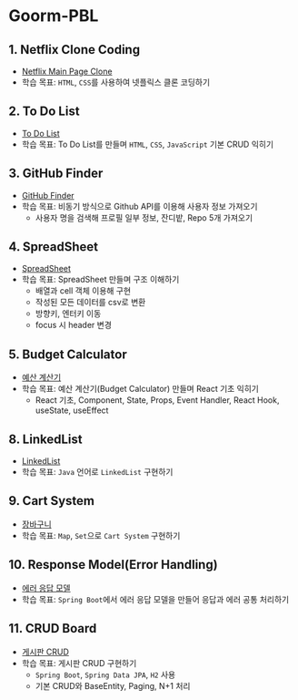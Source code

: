 # Goorm-PBL

## 1. Netflix Clone Coding
- [Netflix Main Page Clone](PBL-1/README.md)
- 학습 목표: `HTML`, `CSS`를 사용하여 넷플릭스 클론 코딩하기

## 2. To Do List
- [To Do List](PBL-2/README.md)
- 학습 목표: To Do List를 만들며 `HTML`, `CSS`, `JavaScript` 기본 CRUD 익히기

## 3. GitHub Finder
- [GitHub Finder](PBL-3/README.md)
- 학습 목표: 비동기 방식으로 Github API를 이용해 사용자 정보 가져오기
  - 사용자 명을 검색해 프로필 일부 정보, 잔디밭, Repo 5개 가져오기

## 4. SpreadSheet
- [SpreadSheet](PBL-4/README.md)
- 학습 목표: SpreadSheet 만들며 구조 이해하기
  - 배열과 cell 객체 이용해 구현
  - 작성된 모든 데이터를 csv로 변환
  - 방향키, 엔터키 이동
  - focus 시 header 변경

## 5. Budget Calculator
- [예산 계산기](PBL-5/README.md)
- 학습 목표: 예산 계산기(Budget Calculator) 만들며 React 기초 익히기
  - React 기초, Component, State, Props, Event Handler, React Hook, useState, useEffect

## 8. LinkedList
- [LinkedList](PBL-8/README.md)
- 학습 목표: `Java` 언어로 `LinkedList` 구현하기

## 9. Cart System
- [장바구니](PBL-9/README.md)
- 학습 목표: `Map`, `Set`으로 `Cart System` 구현하기

## 10. Response Model(Error Handling)
- [에러 응답 모델](PBL-10/README.md)
- 학습 목표: `Spring Boot`에서 에러 응답 모델을 만들어 응답과 에러 공통 처리하기

## 11. CRUD Board
- [게시판 CRUD](PBL-11/README.md)
- 학습 목표: 게시판 CRUD 구현하기
  - `Spring Boot`, `Spring Data JPA`, `H2` 사용
  - 기본 CRUD와 BaseEntity, Paging, N+1 처리






